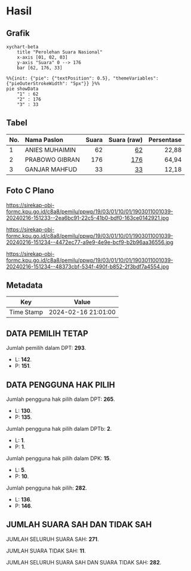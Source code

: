 # Hasil

## Grafik

```mermaid
xychart-beta
    title "Perolehan Suara Nasional"
    x-axis [01, 02, 03]
    y-axis "Suara" 0 --> 176
    bar [62, 176, 33]
```

```mermaid
%%{init: {"pie": {"textPosition": 0.5}, "themeVariables": {"pieOuterStrokeWidth": "5px"}} }%%
pie showData
    "1" : 62
    "2" : 176
    "3" : 33
```

## Tabel

| No. | Nama Paslon    | Suara | Suara (raw) | Persentase |
|:--- |:-------------- | -----:| -----------:| ----------:|
| 1   | ANIES MUHAIMIN | 62    | [62][p-1]   | 22,88      |
| 2   | PRABOWO GIBRAN | 176   | [176][p-2]  | 64,94      |
| 3   | GANJAR MAHFUD  | 33    | [33][p-3]   | 12,18      |


[p-1]: https://github.com/gigit-pemilu/pemilu-2024/blob/main/pilpres/hitung-suara/sub/19-kepulauan-bangka-belitung/sub/03-bangka-selatan/sub/01-toboali/sub/1001-toboali/sub/039-tps/sub/paslon-1.txt
[p-2]: https://github.com/gigit-pemilu/pemilu-2024/blob/main/pilpres/hitung-suara/sub/19-kepulauan-bangka-belitung/sub/03-bangka-selatan/sub/01-toboali/sub/1001-toboali/sub/039-tps/sub/paslon-2.txt
[p-3]: https://github.com/gigit-pemilu/pemilu-2024/blob/main/pilpres/hitung-suara/sub/19-kepulauan-bangka-belitung/sub/03-bangka-selatan/sub/01-toboali/sub/1001-toboali/sub/039-tps/sub/paslon-3.txt

## Foto C Plano

https://sirekap-obj-formc.kpu.go.id/c8a8/pemilu/ppwp/19/03/01/10/01/1903011001039-20240216-151233--2ea6bc91-22c5-41b0-bdf0-163ce0142921.jpg

https://sirekap-obj-formc.kpu.go.id/c8a8/pemilu/ppwp/19/03/01/10/01/1903011001039-20240216-151234--4472ec77-a9e9-4e9e-bcf9-b2b96aa36556.jpg

https://sirekap-obj-formc.kpu.go.id/c8a8/pemilu/ppwp/19/03/01/10/01/1903011001039-20240216-151234--48373cbf-534f-490f-b852-2f3bdf7a4554.jpg


## Metadata

| Key        | Value               |
| ---------- | ------------------- |
| Time Stamp | 2024-02-16 21:01:00 |


## DATA PEMILIH TETAP

Jumlah pemilih dalam DPT: **293**.
 * L: **142**.
 * P: **151**.

## DATA PENGGUNA HAK PILIH

Jumlah pengguna hak pilih dalam DPT: **265**.
 * L: **130**.
 * P: **135**.

Jumlah pengguna hak pilih dalam DPTb: **2**.
 * L: **1**.
 * P: **1**.

Jumlah pengguna hak pilih dalam DPK: **15**.
 * L: **5**.
 * P: **10**.

Jumlah pengguna hak pilih: **282**.
 * L: **136**.
 * P: **146**.

## JUMLAH SUARA SAH DAN TIDAK SAH

JUMLAH SELURUH SUARA SAH: **271**.

JUMLAH SUARA TIDAK SAH: **11**.

JUMLAH SELURUH SUARA SAH DAN SUARA TIDAK SAH: **282**.


